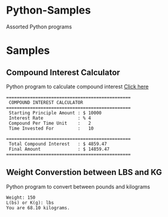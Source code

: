 # Python-Samples

Assorted Python programs

# Samples

## Compound Interest Calculator
Python program to calculate compound interest
[Click here](https://github.com/tvpatel01/Python-Samples/blob/master/interest-calc.py)

```
===============================================
 COMPOUND INTEREST CALCULATOR
===============================================
 Starting Principle Amount : $ 10000
 Interest Rate             : % 4
 Compound Per Time Unit    :   2
 Time Invested For         :   10

===============================================
 Total Compound Interest   : $ 4859.47
 Final Amount              : $ 14859.47
===============================================
```
## Weight Converstion between LBS and KG
Python program to convert between pounds and kilograms

```
Weight: 150
L(bs) or K(g): lbs
You are 68.10 kilograms.
```

